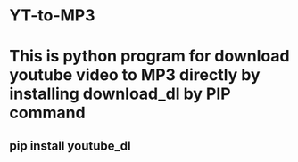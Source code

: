 # YT-to-MP3
<h1>This is python program for download youtube video to MP3 directly by installing download_dl by PIP command</h1>
<h2>pip install youtube_dl</h2>
